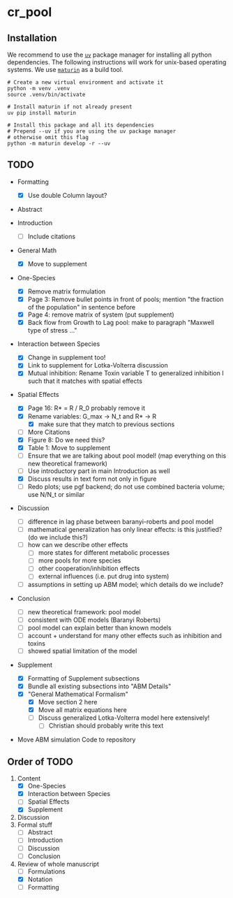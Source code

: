 

# cr_pool

## Installation
We recommend to use the [`uv`](https://github.com/astral-sh/uv) package manager for installing all
python dependencies.
The following instructions will work for unix-based operating systems.
We use [`maturin`](https://github.com/PyO3/maturin) as a build tool.

```
# Create a new virtual environment and activate it
python -m venv .venv
source .venv/bin/activate

# Install maturin if not already present
uv pip install maturin

# Install this package and all its dependencies
# Prepend --uv if you are using the uv package manager
# otherwise omit this flag
python -m maturin develop -r --uv
```

## TODO

- Formatting
    - [x] Use double Column layout?

-  Abstract

-  Introduction
    - [ ] Include citations

-  General Math
    - [x] Move to supplement

-  One-Species
    - [x] Remove matrix formulation
    - [x] Page 3: Remove bullet points in front of pools; mention "the fraction of the population" in
      sentence before
    - [x] Page 4: remove matrix of system (put supplement)
    - [x] Back flow from Growth to Lag pool: make to paragraph "Maxwell type of stress ..."

-  Interaction between Species
    - [x] Change in supplement too!
    - [x] Link to supplement for Lotka-Volterra discussion
    - [x] Mutual inhibition: Rename Toxin variable T to generalized inhibition I such that it matches
      with spatial effects

-  Spatial Effects
    - [x] Page 16: R* = R / R_0 probably remove it
    - [x] Rename variables: G_max -> N_t and R* -> R
        - [x] make sure that they match to previous sections
    - [ ] More Citations
    - [x] Figure 8: Do we need this?
    - [x] Table 1: Move to supplement
    - [ ] Ensure that we are talking about pool model! (map everything on this new theoretical framework)
    - [ ] Use introductory part in main Introduction as well
    - [x] Discuss results in text form not only in figure
    - [ ] Redo plots; use pgf backend; do not use combined bacteria volume; use N/N_t or similar

-  Discussion
    - [ ] difference in lag phase between baranyi-roberts and pool model
    - [ ] mathematical generalization has only linear effects: is this justified? (do we include this?)
    - [ ] how can we describe other effects
        - [ ] more states for different metabolic processes
        - [ ] more pools for more species
        - [ ] other cooperation/inhibition effects
        - [ ] external influences (i.e. put drug into system)
    - [ ] assumptions in setting up ABM model; which details do we include?

-  Conclusion
    - [ ] new theoretical framework: pool model
    - [ ] consistent with ODE models (Baranyi Roberts)
    - [ ] pool model can explain better than known models
    - [ ] account + understand for many other effects such as inhibition and toxins
    - [ ] showed spatial limitation of the model

-  Supplement
    - [x] Formatting of Supplement subsections
    - [x] Bundle all existing subsections into "ABM Details"
    - [x] "General Mathematical Formalism"
        - [x] Move section 2 here
        - [x] Move all matrix equations here
        - [ ] Discuss generalized Lotka-Volterra model here extensively!
            - [ ] Christian should probably write this text

- Move ABM simulation Code to repository

## Order of TODO
1. Content
    - [x] One-Species
    - [x] Interaction between Species
    - [ ] Spatial Effects
    - [x] Supplement
2. Discussion
3. Formal stuff
    - [ ] Abstract
    - [ ] Introduction
    - [ ] Discussion
    - [ ] Conclusion
4. Review of whole manuscript
    - [ ] Formulations
    - [x] Notation
    - [ ] Formatting
